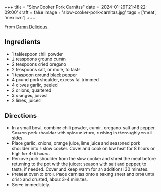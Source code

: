 +++
title = "Slow Cooker Pork Carnitas"
date = '2024-01-29T21:48:22-09:00'
draft = false
image = 'slow-cooker-pork-carnitas.jpg'
tags = ['meat', 'mexican']
+++

From [Damn Delicious](https://damndelicious.net/2014/10/10/slow-cooker-pork-carnitas/).

## Ingredients
* 1 tablespoon chili powder
* 2 teaspoons ground cumin
* 2 teaspoons dried oregano
* 2 teaspoons salt, or more, to taste
* 1 teaspoon ground black pepper
* 4 pound pork shoulder, excess fat trimmed
* 4 cloves garlic, peeled
* 2 onions, quartered
* 2 oranges, juiced
* 2 limes, juiced

## Directions
* In a small bowl, combine chili powder, cumin, oregano, salt and pepper. Season pork shoulder with spice mixture, rubbing in thoroughly on all sides.
* Place garlic, onions, orange juice, lime juice and seasoned pork shoulder into a slow cooker. Cover and cook on low heat for 8 hours or high for 4-5 hours.
* Remove pork shoulder from the slow cooker and shred the meat before returning to the pot with the juices; season with salt and pepper, to taste, if needed. Cover and keep warm for an additional 30 minutes.
* Preheat oven to broil. Place carnitas onto a baking sheet and broil until crisp and crusted, about 3-4 minutes.
* Serve immediately.
